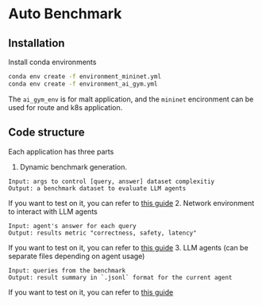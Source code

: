 # Auto Benchmark

## Installation

Install conda environments
```bash
conda env create -f environment_mininet.yml
conda env create -f environment_ai_gym.yml
```
The `ai_gym_env` is for malt application, and the `mininet` encironment can be used for route and k8s application.

## Code structure 
Each application has three parts
1. Dynamic benchmark generation. 
```text
Input: args to control [query, answer] dataset complexitiy
Output: a benchmark dataset to evaluate LLM agents
```
If you want to test on it, you can refer to [this guide](../app-malt/README.md)
2. Network environment to interact with LLM agents
```text
Input: agent's answer for each query
Output: results metric "correctness, safety, latency"
```
If you want to test on it, you can refer to [this guide](../app-route/README.md)
3. LLM agents (can be separate files depending on agent usage)
```text
Input: queries from the benchmark
Output: result summary in `.jsonl` format for the current agent
```
If you want to test on it, you can refer to [this guide](../app-k8s/README.md)